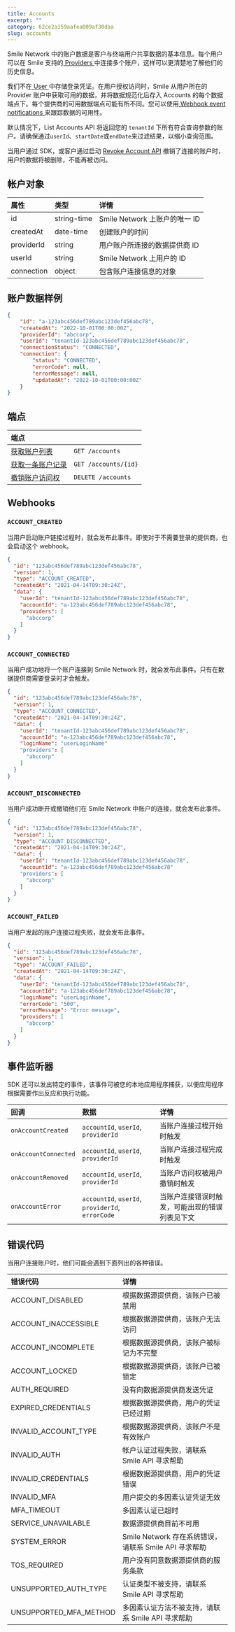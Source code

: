 ```yaml
---
title: Accounts
excerpt: ""
category: 62ce2a159aafea009af30daa
slug: accounts
---
```


Smile Network 中的账户数据是客户与终端用户共享数据的基本信息。每个用户可以在 Smile 支持的[ Providers ]( /reference/providers )中连接多个账户，这样可以更清楚地了解他们的历史信息。
 
我们不在[ User ]( /reference/users )中存储登录凭证。在用户授权访问时，Smile 从用户所在的 Provider 账户中获取可用的数据，并将数据规范化后存入 Accounts 的每个数据端点下。每个提供商的可用数据端点可能有所不同。您可以使用[ Webhook event notifications ]( /reference/chapter-5 )来跟踪数据的可用性。

默认情况下，List Accounts API 将返回您的 `tenantId` 下所有符合查询参数的账户。请确保通过`userId`、`startDate`或`endDate`来过滤结果，以缩小查询范围。

当用户通过 SDK，或客户通过启动 [Revoke Account API](/reference/delete-account) 撤销了连接的账户时，用户的数据将被删除，不能再被访问。
## 帐户对象

| 属性         | 类型          | 详情                      |
|:-----------|:------------|:------------------------|
| id         | string-time | Smile Network 上账户的唯一 ID |
| createdAt  | date-time   | 创建账户的时间                 |
| providerId | string      | 用户账户所连接的数据提供商 ID        |
| userId     | string      | Smile Network 上用户的 ID   |
| connection | object      | 包含账户连接信息的对象             |

## 账户数据样例

``` json
{
    "id": "a-123abc456def789abc123def456abc78",
    "createdAt": "2022-10-01T00:00:00Z",
    "providerId": "abccorp",
    "userId": "tenantId-123abc456def789abc123def456abc78",
    "connectionStatus": "CONNECTED",
    "connection": {
        "status": "CONNECTED",
        "errorCode": null,
        "errorMessage": null,
        "updatedAt": "2022-10-01T00:00:00Z"
    }
}
```

## 端点

| 端点                                                 | |
|:---------------------------------------------------| :---- |
| [获取账户列表](/reference/list-accounts-1)               | `GET /accounts` |
| [获取一条账户记录](/reference/get-account-1)               | `GET /accounts/{id}` |
| [撤销账户访问权](/reference/delete-account) | `DELETE /accounts` |

## Webhooks

### `ACCOUNT_CREATED`

当用户启动账户链接过程时，就会发布此事件。即使对于不需要登录的提供商，也会启动这个 webhook。

``` json
{
  "id": "123abc456def789abc123def456abc78",
  "version": 1,
  "type": "ACCOUNT_CREATED",
  "createdAt": "2021-04-14T09:30:24Z",
  "data": {
    "userId": "tenantId-123abc456def789abc123def456abc78",
    "accountId": "a-123abc456def789abc123def456abc78",
    "providers": [
      "abccorp"
    ]
  }
}
```

### `ACCOUNT_CONNECTED`

当用户成功地将一个账户连接到 Smile Network 时，就会发布此事件。只有在数据提供商需要登录时才会触发。

``` json
{
  "id": "123abc456def789abc123def456abc78",
  "version": 1,
  "type": "ACCOUNT_CONNECTED",
  "createdAt": "2021-04-14T09:30:24Z",
  "data": {
    "userId": "tenantId-123abc456def789abc123def456abc78",
    "accountId": "a-123abc456def789abc123def456abc78",
    "loginName": "userLoginName"
    "providers": [
      "abccorp"
    ]
  }
}
```

### `ACCOUNT_DISCONNECTED`

当用户成功断开或撤销他们在 Smile Network 中账户的连接，就会发布此事件。

``` json
{
  "id": "123abc456def789abc123def456abc78",
  "version": 1,
  "type": "ACCOUNT_DISCONNECTED",
  "createdAt": "2021-04-14T09:30:24Z",
  "data": {
    "userId": "tenantId-123abc456def789abc123def456abc78",
    "accountId": "a-123abc456def789abc123def456abc78"
    "providers": [
      "abccorp"
    ]
  }
}
```

### `ACCOUNT_FAILED`

当用户发起的账户连接过程失败，就会发布此事件。

``` json
{
  "id": "123abc456def789abc123def456abc78",
  "version": 1,
  "type": "ACCOUNT_FAILED",
  "createdAt": "2021-04-14T09:30:24Z",
  "data": {
    "userId": "tenantId-123abc456def789abc123def456abc78",
    "accountId": "a-123abc456def789abc123def456abc78",
    "loginName": "userLoginName",
    "errorCode": "500",
    "errorMessage": "Error message",
    "providers": [
      "abccorp"
    ]
  }
}
```

## 事件监听器

SDK 还可以发出特定的事件，该事件可被您的本地应用程序捕获，以便应用程序根据需要作出反应和执行功能。

| 回调                   | 数据                                  | 详情                      |
|:---------------------|:------------------------------------|:------------------------|
| `onAccountCreated`   | `accountId`, `userId`, `providerId` | 当账户连接过程开始时触发            |
| `onAccountConnected` | `accountId`, `userId`, `providerId` | 当账户连接过程完成时触发            |
| `onAccountRemoved`   | `accountId`, `userId`, `providerId` | 当账户访问权被用户撤销时触发          |
| `onAccountError` | `accountId`, `userId`, `providerId`, `errorCode` | 当账户连接错误时触发，可能出现的错误列表见下文 |

## 错误代码

当用户连接账户时，他们可能会遇到下面列出的各种错误。

| 错误代码                   | 详情                                                                                   |
|:-----------------------|:-------------------------------------------------------------------------------------|
| ACCOUNT_DISABLED       | 根据数据源提供商，该账户已被禁用                                                                     |
| ACCOUNT_INACCESSIBLE   | 根据数据源提供商，该账户无法访问                                                                     |
| ACCOUNT_INCOMPLETE     | 根据数据源提供商，该账户被标记为不完整                                                                  |
| ACCOUNT_LOCKED         | 根据数据源提供商，该账户已被锁定                                                                     |
| AUTH_REQUIRED          | 没有向数据源提供商发送凭证                                                                        |
| EXPIRED_CREDENTIALS    | 根据数据源提供商，用户的凭证已经过期                                                                   |
| INVALID_ACCOUNT_TYPE   | 根据数据源提供商，该账户不是有效账户                                                                   |
| INVALID_AUTH           | 帐户认证过程失败，请联系 Smile API 寻求帮助                                                          |
| INVALID_CREDENTIALS    | 根据数据源提供商，用户的凭证错误                                                                     |
| INVALID_MFA            | 用户提交的多因素认证凭证无效                                                                       |
| MFA_TIMEOUT            | 多因素认证已超时                                                                             |
| SERVICE_UNAVAILABLE    | 数据源提供商目前不可用                                                                          |
| SYSTEM_ERROR           | Smile Network 存在系统错误，请联系 Smile API 寻求帮助                                              | 
| TOS_REQUIRED           | 用户没有同意数据源提供商的服务条款                                                                    |
| UNSUPPORTED_AUTH_TYPE  | 认证类型不被支持，请联系 Smile API 寻求帮助               |
| UNSUPPORTED_MFA_METHOD | 多因素认证方法不被支持，请联系 Smile API 寻求帮助 |
